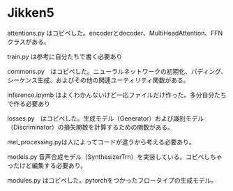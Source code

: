 # Jikken5

attentions.py はコピペした。encoderとdecoder、MultiHeadAttention、FFN クラスがある。

train.py は参考に自分たちで書く必要あり

commons.py　はコピペした。ニューラルネットワークの初期化、パディング、シーケンス生成、およびその他の関連ユーティリティ関数がある。

inference.ipymb はよくわかんないけど一応ファイルだけ作った。多分自分たちで作る必要あり

losses.py　はコピペした。生成モデル（Generator）および識別モデル（Discriminator）の損失関数を計算するための関数がある。

mel_processing.pyは人によってコードが違うから考える必要あり。

models.py 音声合成モデル（SynthesizerTrn）を実装している。コピペしちゃったけど編集する必要あり。

modules.py はコピペした。pytorchをつかったフロータイプの生成モデル。
